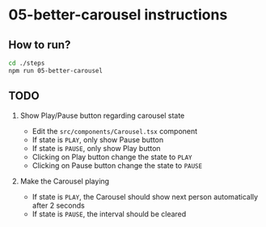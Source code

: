 # 05-better-carousel instructions

## How to run?

```Bash
cd ./steps
npm run 05-better-carousel
```

## TODO

1. Show Play/Pause button regarding carousel state

   - Edit the `src/components/Carousel.tsx` component
   - If state is `PLAY`, only show Pause button
   - If state is `PAUSE`, only show Play button
   - Clicking on Play button change the state to `PLAY`
   - Clicking on Pause button change the state to `PAUSE`

2. Make the Carousel playing

   - If state is `PLAY`, the Carousel should show next person automatically after 2 seconds
   - If state is `PAUSE`, the interval should be cleared
